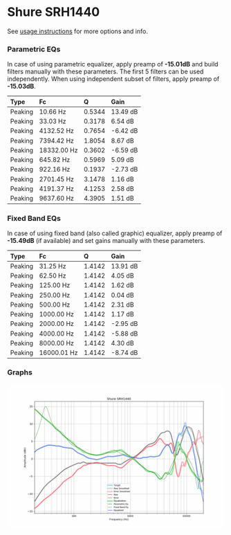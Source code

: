 # Shure SRH1440
See [usage instructions](https://github.com/jaakkopasanen/AutoEq#usage) for more options and info.

### Parametric EQs
In case of using parametric equalizer, apply preamp of **-15.01dB** and build filters manually
with these parameters. The first 5 filters can be used independently.
When using independent subset of filters, apply preamp of **-15.03dB**.

| Type    | Fc          |      Q | Gain     |
|:--------|:------------|:-------|:---------|
| Peaking | 10.66 Hz    | 0.5344 | 13.49 dB |
| Peaking | 33.03 Hz    | 0.3178 | 6.54 dB  |
| Peaking | 4132.52 Hz  | 0.7654 | -6.42 dB |
| Peaking | 7394.42 Hz  | 1.8054 | 8.67 dB  |
| Peaking | 18332.00 Hz | 0.3602 | -6.59 dB |
| Peaking | 645.82 Hz   | 0.5969 | 5.09 dB  |
| Peaking | 922.16 Hz   | 0.1937 | -2.73 dB |
| Peaking | 2701.45 Hz  | 3.1478 | 1.16 dB  |
| Peaking | 4191.37 Hz  | 4.1253 | 2.58 dB  |
| Peaking | 9637.60 Hz  | 4.3905 | 1.51 dB  |

### Fixed Band EQs
In case of using fixed band (also called graphic) equalizer, apply preamp of **-15.49dB**
(if available) and set gains manually with these parameters.

| Type    | Fc          |      Q | Gain     |
|:--------|:------------|:-------|:---------|
| Peaking | 31.25 Hz    | 1.4142 | 13.91 dB |
| Peaking | 62.50 Hz    | 1.4142 | 4.05 dB  |
| Peaking | 125.00 Hz   | 1.4142 | 1.62 dB  |
| Peaking | 250.00 Hz   | 1.4142 | 0.04 dB  |
| Peaking | 500.00 Hz   | 1.4142 | 2.31 dB  |
| Peaking | 1000.00 Hz  | 1.4142 | 1.17 dB  |
| Peaking | 2000.00 Hz  | 1.4142 | -2.95 dB |
| Peaking | 4000.00 Hz  | 1.4142 | -5.88 dB |
| Peaking | 8000.00 Hz  | 1.4142 | 4.30 dB  |
| Peaking | 16000.01 Hz | 1.4142 | -8.74 dB |

### Graphs
![](./Shure%20SRH1440.png)